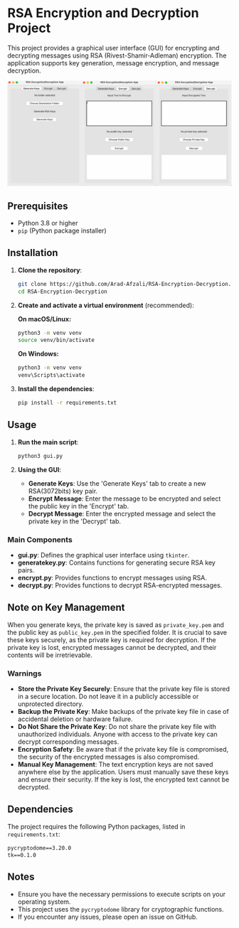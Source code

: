# RSA Encryption and Decryption Project

This project provides a graphical user interface (GUI) for encrypting and decrypting messages using RSA (Rivest-Shamir-Adleman) encryption. The application supports key generation, message encryption, and message decryption.

![alt text](<ss/ss.png>)

## Prerequisites

- Python 3.8 or higher
- `pip` (Python package installer)

## Installation

1. **Clone the repository**:
    ```bash
    git clone https://github.com/Arad-Afzali/RSA-Encryption-Decryption.git
    cd RSA-Encryption-Decryption
    ```

2. **Create and activate a virtual environment** (recommended):
    
    **On macOS/Linux:**
    ```bash
    python3 -m venv venv
    source venv/bin/activate
    ```

    **On Windows:**
    ```cmd
    python3 -m venv venv
    venv\Scripts\activate
    ```

3. **Install the dependencies**:
    ```bash
    pip install -r requirements.txt
    ```

## Usage

1. **Run the main script**:
    ```bash
    python3 gui.py
    ```

2. **Using the GUI**:
    - **Generate Keys**: Use the 'Generate Keys' tab to create a new RSA(3072bits) key pair.
    - **Encrypt Message**: Enter the message to be encrypted and select the public key in the 'Encrypt' tab.
    - **Decrypt Message**: Enter the encrypted message and select the private key in the 'Decrypt' tab.

### Main Components

- **gui.py**: Defines the graphical user interface using `tkinter`.
- **generatekey.py**: Contains functions for generating secure RSA key pairs.
- **encrypt.py**: Provides functions to encrypt messages using RSA.
- **decrypt.py**: Provides functions to decrypt RSA-encrypted messages.

## Note on Key Management

When you generate keys, the private key is saved as `private_key.pem` and the public key as `public_key.pem` in the specified folder. It is crucial to save these keys securely, as the private key is required for decryption. If the private key is lost, encrypted messages cannot be decrypted, and their contents will be irretrievable.

### Warnings

- **Store the Private Key Securely**: Ensure that the private key file is stored in a secure location. Do not leave it in a publicly accessible or unprotected directory.
- **Backup the Private Key**: Make backups of the private key file in case of accidental deletion or hardware failure.
- **Do Not Share the Private Key**: Do not share the private key file with unauthorized individuals. Anyone with access to the private key can decrypt corresponding messages.
- **Encryption Safety**: Be aware that if the private key file is compromised, the security of the encrypted messages is also compromised.
- **Manual Key Management**: The text encryption keys are not saved anywhere else by the application. Users must manually save these keys and ensure their security. If the key is lost, the encrypted text cannot be decrypted.

## Dependencies

The project requires the following Python packages, listed in `requirements.txt`:

```plaintext
pycryptodome==3.20.0
tk==0.1.0
```

## Notes

- Ensure you have the necessary permissions to execute scripts on your operating system.
- This project uses the `pycryptodome` library for cryptographic functions.
- If you encounter any issues, please open an issue on GitHub.

